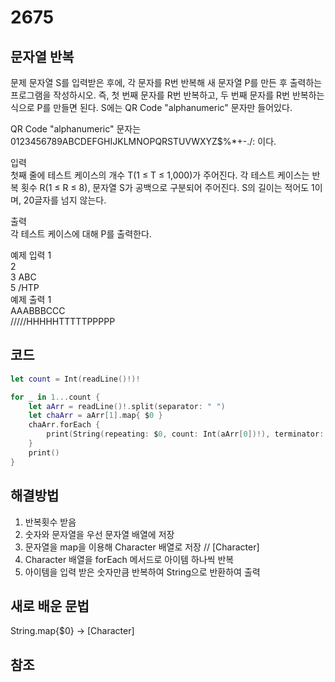 # 2675
## 문자열 반복

문제
문자열 S를 입력받은 후에, 각 문자를 R번 반복해 새 문자열 P를 만든 후 출력하는 프로그램을 작성하시오. 즉, 첫 번째 문자를 R번 반복하고, 두 번째 문자를 R번 반복하는 식으로 P를 만들면 된다. S에는 QR Code "alphanumeric" 문자만 들어있다.     
      
QR Code "alphanumeric" 문자는 0123456789ABCDEFGHIJKLMNOPQRSTUVWXYZ\$%*+-./: 이다.      
       
입력       
첫째 줄에 테스트 케이스의 개수 T(1 ≤ T ≤ 1,000)가 주어진다. 각 테스트 케이스는 반복 횟수 R(1 ≤ R ≤ 8), 문자열 S가 공백으로 구분되어 주어진다. S의 길이는 적어도 1이며, 20글자를 넘지 않는다.       
      
출력      
각 테스트 케이스에 대해 P를 출력한다.      
     
예제 입력 1      
2      
3 ABC     
5 /HTP      
예제 출력 1       
AAABBBCCC      
/////HHHHHTTTTTPPPPP      
         
              
## 코드
```swift
let count = Int(readLine()!)!

for _ in 1...count {
    let aArr = readLine()!.split(separator: " ")
    let chaArr = aArr[1].map{ $0 }
    chaArr.forEach {
        print(String(repeating: $0, count: Int(aArr[0])!), terminator: "")
    } 
    print()
}
```

## 해결방법
1. 반복횟수 받음     
2. 숫자와 문자열을 우선 문자열 배열에 저장      
3. 문자열을 map을 이용해 Character 배열로 저장     // [Character]       
4. Character 배열을 forEach 메서드로 아이템 하나씩 반복     
5. 아이템을 입력 받은 숫자만큼 반복하여 String으로 반환하여 출력      
     

## 새로 배운 문법
String.map{$0} -> [Character]          
      

## 참조

